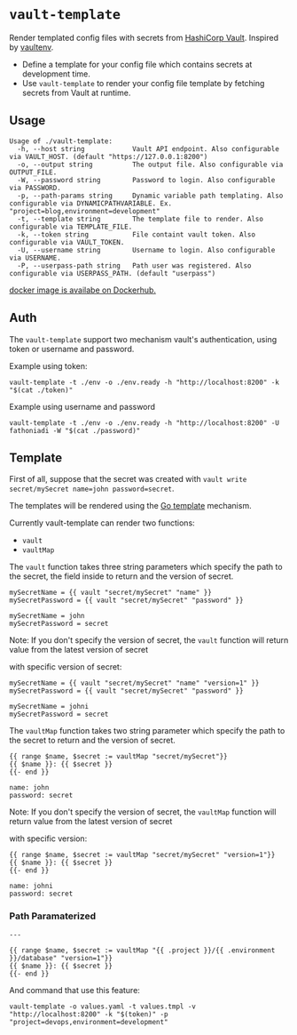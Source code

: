 # `vault-template`

Render templated config files with secrets from [HashiCorp Vault](https://www.vaultproject.io/). Inspired by [vaultenv](https://github.com/channable/vaultenv).

* Define a template for your config file which contains secrets at development time.
* Use `vault-template` to render your config file template by fetching secrets from Vault at runtime.

## Usage

```text
Usage of ./vault-template:
  -h, --host string            Vault API endpoint. Also configurable via VAULT_HOST. (default "https://127.0.0.1:8200")
  -o, --output string          The output file. Also configurable via OUTPUT_FILE.
  -W, --password string        Password to login. Also configurable via PASSWORD.
  -p, --path-params string     Dynamic variable path templating. Also configurable via DYNAMICPATHVARIABLE. Ex. "project=blog,environment=development"
  -t, --template string        The template file to render. Also configurable via TEMPLATE_FILE.
  -k, --token string           File containt vault token. Also configurable via VAULT_TOKEN.
  -U, --username string        Username to login. Also configurable via USERNAME.
  -P, --userpass-path string   Path user was registered. Also configurable via USERPASS_PATH. (default "userpass")
```

[docker image is availabe on Dockerhub.](https://hub.docker.com/r/fathoniadi/vault-template)

## Auth

The `vault-template` support two mechanism vault's authentication, using token or username and password.

Example using token:

```
vault-template -t ./env -o ./env.ready -h "http://localhost:8200" -k "$(cat ./token)"
```

Example using username and password

```
vault-template -t ./env -o ./env.ready -h "http://localhost:8200" -U fathoniadi -W "$(cat ./password)"
```


## Template

First of all, suppose that the secret was created with `vault write secret/mySecret name=john password=secret`.

The templates will be rendered using the [Go template](https://golang.org/pkg/text/template/) mechanism.

Currently vault-template can render two functions:
- `vault`
- `vaultMap`

The `vault` function takes three string parameters which specify the path to the secret, the field inside to return and the version of secret.

```gotemplate
mySecretName = {{ vault "secret/mySecret" "name" }}
mySecretPassword = {{ vault "secret/mySecret" "password" }}
```

```text
mySecretName = john
mySecretPassword = secret
```


Note:
If you don't specify the version of secret, the `vault` function will return value from the latest version of secret


with specific version of secret:

```gotemplate
mySecretName = {{ vault "secret/mySecret" "name" "version=1" }}
mySecretPassword = {{ vault "secret/mySecret" "password" }}
```

```text
mySecretName = johni
mySecretPassword = secret
```


The `vaultMap` function takes two string parameter which specify the path to the secret to return and the version of secret.



```gotemplate
{{ range $name, $secret := vaultMap "secret/mySecret"}}
{{ $name }}: {{ $secret }}
{{- end }}
```

```text
name: john
password: secret
```

Note:
If you don't specify the version of secret, the `vaultMap` function will return value from the latest version of secret

with specific version:
```gotemplate
{{ range $name, $secret := vaultMap "secret/mySecret" "version=1"}}
{{ $name }}: {{ $secret }}
{{- end }}
```

```text
name: johni
password: secret
```

### Path Paramaterized 

```gotemplate
---

{{ range $name, $secret := vaultMap "{{ .project }}/{{ .environment }}/database" "version=1"}}
{{ $name }}: {{ $secret }}
{{- end }}

```

And command that use this feature:

```
vault-template -o values.yaml -t values.tmpl -v "http://localhost:8200" -k "$(token)" -p "project=devops,environment=development"
```
